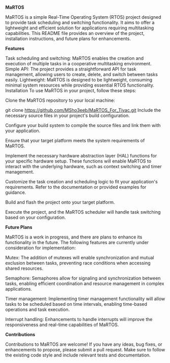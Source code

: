**MaRTOS**

MaRTOS is a simple Real-Time Operating System (RTOS) project designed to provide task scheduling and switching functionality. It aims to offer a lightweight and efficient solution for applications requiring multitasking capabilities. This README file provides an overview of the project, installation instructions, and future plans for enhancements.

**Features**

Task scheduling and switching: MaRTOS enables the creation and execution of multiple tasks in a cooperative multitasking environment.
Simple API: The project provides a straightforward API for task management, allowing users to create, delete, and switch between tasks easily.
Lightweight: MaRTOS is designed to be lightweight, consuming minimal system resources while providing essential RTOS functionality.
Installation
To use MaRTOS in your project, follow these steps:

Clone the MaRTOS repository to your local machine:


git clone https://github.com/MSho3eeb/MaRTOS_For_Tivac.git
Include the necessary source files in your project's build configuration.

Configure your build system to compile the source files and link them with your application.

Ensure that your target platform meets the system requirements of MaRTOS.

Implement the necessary hardware abstraction layer (HAL) functions for your specific hardware setup. These functions will enable MaRTOS to interact with the underlying hardware, such as context switching and timer management.

Customize the task creation and scheduling logic to fit your application's requirements. Refer to the documentation or provided examples for guidance.

Build and flash the project onto your target platform.

Execute the project, and the MaRTOS scheduler will handle task switching based on your configuration.

**Future Plans**

MaRTOS is a work in progress, and there are plans to enhance its functionality in the future. The following features are currently under consideration for implementation:

Mutex: The addition of mutexes will enable synchronization and mutual exclusion between tasks, preventing race conditions when accessing shared resources.

Semaphore: Semaphores allow for signaling and synchronization between tasks, enabling efficient coordination and resource management in complex applications.

Timer management: Implementing timer management functionality will allow tasks to be scheduled based on time intervals, enabling time-based operations and task execution.

Interrupt handling: Enhancements to handle interrupts will improve the responsiveness and real-time capabilities of MaRTOS.

**Contributions**

Contributions to MaRTOS are welcome! If you have any ideas, bug fixes, or enhancements to propose, please submit a pull request. Make sure to follow the existing code style and include relevant tests and documentation.

